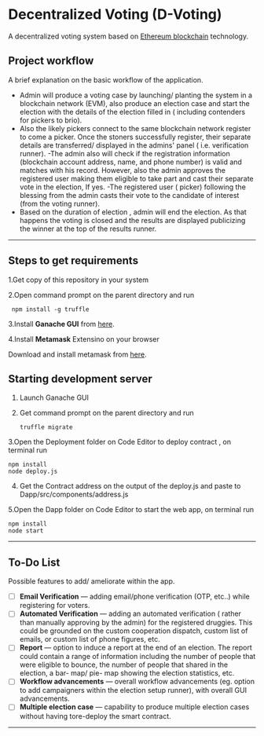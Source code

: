 # Decentralized Voting (D-Voting)

A decentralized voting system based on [Ethereum blockchain](https://ethereum.org/dapps/) technology.

## Project workflow

A brief explanation on the basic workflow of the application.

- Admin will produce a voting case by launching/ planting the system in a blockchain network (EVM), also produce an election case and start the election with the details of the election filled in ( including contenders for pickers to brio).
- Also the likely pickers connect to the same blockchain network register to come a picker. Once the stoners successfully register, their separate details are transferred/ displayed in the admins' panel ( i.e. verification runner).
  -The admin also will check if the registration information (blockchain account address, name, and phone number) is valid and matches with his record. However, also the admin approves the registered user making them eligible to take part and cast their separate vote in the election, If yes.
  -The registered user ( picker) following the blessing from the admin casts their vote to the candidate of interest (from the voting runner).
- Based on the duration of election , admin will end the election. As that happens the voting is closed and the results are displayed publicizing the winner at the top of the results runner.

---

## Steps to get requirements

1.Get copy of this repository in your system

2.Open command prompt on the parent directory and run


  ```shell
   npm install -g truffle
  ```
   
3.Install **Ganache GUI** from [here](https://trufflesuite.com/ganache/).

4.Install **Metamask** Extensino on your browser

  Download and install metamask from [here](https://metamask.io/download "Go to official metamask download page.").
  
## Starting development server

1. Launch Ganache GUI 
2. Get command prompt on the parent directory and run 

   ```shell
   truffle migrate
   ```
   
3.Open the Deployment folder on Code Editor to deploy contract , on terminal run

  ```shell
  npm install
  node deploy.js
  ```
4. Get the Contract address on the output of the deploy.js and paste to Dapp/src/components/address.js
   
5.Open the Dapp folder on Code Editor to start the web app, on terminal run 
 
  ```shell
  npm install
  node start
  ```
---

## To-Do List

Possible features to add/ ameliorate within the app. 
 
- [ ] **Email Verification** — adding email/phone verification (OTP, etc..) while registering for voters.
- [ ] **Automated Verification** — adding an automated verification ( rather than manually approving by the admin) for the registered druggies. This could be grounded on the custom cooperation dispatch, custom list of emails, or custom list of phone figures, etc. 
- [ ] **Report** — option to induce a report at the end of an election. The report could contain a range of information including the number of people that were eligible to bounce, the number of people that shared in the election, a bar- map/ pie- map showing the election statistics, etc. 
- [ ] **Workflow advancements** — overall workflow advancements (eg. option to add campaigners within the election setup runner), with overall GUI advancements. 
- [ ] **Multiple election case** — capability to produce multiple election cases without having tore-deploy the smart contract.

---
